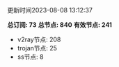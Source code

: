 更新时间2023-08-08 13:12:37

**总订阅: 73**
**总节点: 840**
**有效节点: 241**
- v2ray节点: 208
- trojan节点: 25
- ss节点: 8
